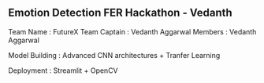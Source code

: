 ## Emotion Detection FER Hackathon - Vedanth

Team Name : FutureX
Team Captain : Vedanth Aggarwal
Members : Vedanth Aggarwal

Model Building : Advanced CNN architectures + Tranfer Learning

Deployment : Streamlit + OpenCV
